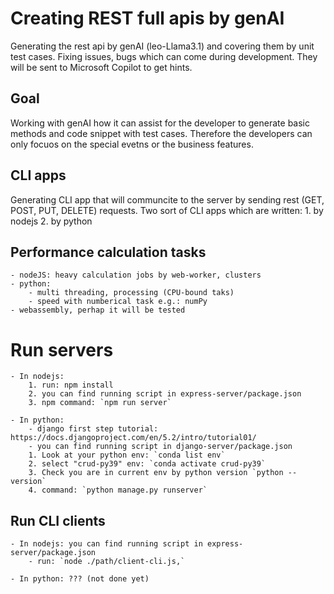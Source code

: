 # Creating REST full apis by genAI

Generating the rest api by genAI (leo-Llama3.1) and covering them by unit test cases.
Fixing issues, bugs which can come during development. They will be sent to Microsoft Copilot to get hints.


## Goal

Working with  genAI how it can assist for the developer to generate basic methods and code snippet with test cases. Therefore the developers can only focuos on the special evetns or the business features.

## CLI apps
Generating CLI app that will communcite to the server by sending rest (GET, POST, PUT, DELETE) requests.
Two sort of CLI apps which are written:
	1. by nodejs
	2. by python

## Performance calculation tasks
	- nodeJS: heavy calculation jobs by web-worker, clusters
	- python: 
		- multi threading, processing (CPU-bound taks)
		- speed with numberical task e.g.: numPy
	- webassembly, perhap it will be tested

# Run servers
	- In nodejs: 
		1. run: npm install
		2. you can find running script in express-server/package.json
		3. npm command: `npm run server`
	
	- In python:
		- django first step tutorial: https://docs.djangoproject.com/en/5.2/intro/tutorial01/
		- you can find running script in django-server/package.json
		1. Look at your python env: `conda list env`
		2. select "crud-py39" env: `conda activate crud-py39`
		3. Check you are in current env by python version `python --version`
		4. command: `python manage.py runserver`

## Run CLI clients
	- In nodejs: you can find running script in express-server/package.json
		- run: `node ./path/client-cli.js,`
		
	- In python: ??? (not done yet)
	